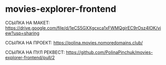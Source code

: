 # movies-explorer-frontend

ССЫЛКА НА МАКЕТ: https://drive.google.com/file/d/1eCS5GXXgcxca1xFWMQgirEC9rOsz4lOK/view?usp=sharing

ССЫЛКА НА ПРОЕКТ: https://polina.movies.nomoredomains.club/

ССЫЛКА НА ПУЛ РЕКВЕСТ: https://github.com/PolinaPinchuk/movies-explorer-frontend/pull/2 